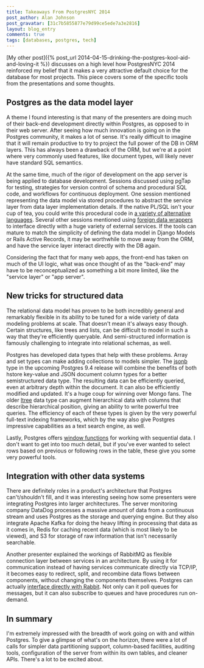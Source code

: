 ```yaml
---
title: Takeaways From PostgresNYC 2014
post_author: Alan Johnson
post_gravatar: [31c7b5855877e79d99ce5ede7a3e2816]
layout: blog_entry
comments: true
tags: [databases, postgres, tech]
---
```


[My other post]({% post_url 2014-04-15-drinking-the-postgres-kool-aid-and-loving-it %}) discusses on a high level how PostgresNYC 2014 reinforced my belief that it makes a very attractive default choice for the database for most projects. This piece covers some of the specific tools from the presentations and some thoughts.

## Postgres as the data model layer
A theme I found interesting is that many of the presenters are doing much of their back-end development directly within Postgres, as opposed to in their web server. After seeing how much innovation is going on in the Postgres community, it makes a lot of sense. It's really difficult to imagine that it will remain productive to try to project the full power of the DB in ORM layers. This has always been a drawback of the ORM, but we're at a point where very commonly used features, like document types, will likely never have standard SQL semantics.

At the same time, much of the rigor of development on the app server is being applied to database development. Sessions discussed using pgTap for testing, strategies for version control of schema and procedural SQL code, and workflows for continuous deployment. One session mentioned representing the data model via stored procedures to abstract the service layer from data layer implementation details. If the native PL/SQL isn't your cup of tea, you could write this procedural code in [a variety of alternative languages][]. Several other sessions mentioned using [foreign data wrappers][] to interface directly with a huge variety of external services. If the tools can mature to match the simplicity of defining the data model in Django Models or Rails Active Records, it may be worthwhile to move away from the ORM, and have the service layer interact directly with the DB again.

Considering the fact that for many web apps, the front-end has taken on much of the UI logic, what was once thought of as the "back-end" may have to be reconceptualized as something a bit more limited, like the "service layer" or "app server".

## New tricks for structured data
The relational data model has proven to be both incredibly general and remarkably flexible in its ability to be tuned for a wide variety of data modeling problems at scale. That doesn't mean it's always easy though. Certain structures, like trees and lists, can be difficult to model in such a way that they're efficiently queryable. And semi-structured information is famously challenging to integrate into relational schemas, as well.

Postgres has developed data types that help with these problems. Array and set types can make adding collections to models simpler. The [jsonb][] type in the upcoming Postgres 9.4 release will combine the benefits of both hstore key-value and JSON document column types for a better semistructured data type. The resulting data can be efficiently queried, even at arbitrary depth within the document. It can also be efficiently modified and updated. It's a huge coup for winning over Mongo fans. The older [ltree][] data type can augment hierarchical data with columns that describe hierarchical position, giving an ability to write powerful tree queries. The efficiency of each of these types is given by the very powerful full-text indexing frameworks, which by the way also give Postgres impressive capabilities as a text search engine, as well.

Lastly, Postgres offers [window functions][] for working with sequential data. I don't want to get into too much detail, but if you've ever wanted to select rows based on previous or following rows in the table, these give you some very powerful tools.

## Integration with other data systems
There are definitely roles in a product's architecture that Postgres can't/shouldn't fill, and it was interesting seeing how some presenters were integrating Postgres into larger architectures. The server monitoring company DataDog processes a massive amount of data from a continuous stream and uses Postgres as the storage and querying engine. But they also integrate Apache Kafka for doing the heavy lifting in processing that data as it comes in, Redis for caching recent data (which is most likely to be viewed), and S3 for storage of raw information that isn't necessarily searchable.

Another presenter explained the workings of RabbitMQ as flexible connection layer between services in an architecture. By using it for communication instead of having services communicate directly via TCP/IP, it becomes easy to redirect, split, and recombine data flows between components, without changing the components themselves. Postgres can actually [interface directly with Rabbit][]. Not only can it poll queues for messages, but it can also subscribe to queues and have procedures run on-demand.

## In summary
I'm extremely impressed with the breadth of work going on with and within Postgres. To give a glimpse of what's on the horizon, there were a lot of calls for simpler data partitioning support, column-based facilities, auditing tools, configuration of the server from within its own tables, and cleaner APIs. There's a lot to be excited about. 

[a variety of alternative languages]: http://www.postgresql.org/docs/current/static/external-pl.html
[foreign data wrappers]: http://wiki.postgresql.org/wiki/Foreign_data_wrappers
[jsonb]: http://pgeoghegan.blogspot.com/2014/03/what-i-think-of-jsonb.html
[ltree]: http://leopard.in.ua/2013/09/02/postgresql-ltree/
[window functions]: http://tapoueh.org/blog/2013/08/20-Window-Functions
[interface directly with Rabbit]: http://wiki.postgresql.org/images/2/22/On_Rabbits_and_Elephants_-_pgCon_2011.pdf
